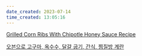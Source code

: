 ```yaml
---
date_created: 2023-07-14
time_created: 13:05:16
---
```


[Grilled Corn Ribs With Chipotle Honey Sauce Recipe](https://www.thespruceeats.com/grilled-corn-ribs-with-chipotle-honey-sauce-recipe-7483745)



[오븐으로 고구마, 옥수수, 달걀 굽기, 간식, 찜질방 계란](https://www.10000recipe.com/recipe/6907334)




